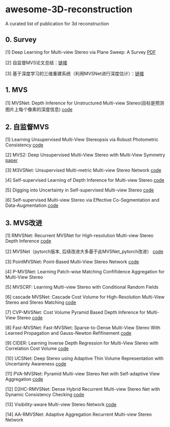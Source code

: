 # awesome-3D-reconstruction


A curated list of publication for 3d reconstruction

## 0. Survey 
[1] Deep Learning for Multi-view Stereo via Plane Sweep: A Survey [PDF](https://arxiv.org/pdf/2106.15328.pdf)

[2] 自监督MVS论文总结：[链接](https://zhuanlan.zhihu.com/p/439210991)

[3] 基于深度学习的三维重建系统（利用MVSNet进行深度估计）：[链接](https://zhuanlan.zhihu.com/p/442441726)

## 1. MVS
[1] MVSNet: Depth Inference for Unstructured Multi-view Stereo(目标是预测图片上每个像素的深度信息)
    [code](https://github.com/chaytonmin/DeepMVS)
    
## 2. 自监督MVS
[1] Learning Unsupervised Multi-View Stereopsis via Robust Photometric Consistency
    [code](https://tejaskhot.github.io/unsup_mvs/)
    
[2] MVS2: Deep Unsupervised Multi-View Stereo with Multi-View Symmetry
    [paper](https://ieeexplore.ieee.org/abstract/document/8885975)
    
[3] M3VSNet: Unsupervised Multi-metric Multi-view Stereo Network
    [code](https://github.com/whubaichuan/M3VSNet)
    
[4] Self-supervised Learning of Depth Inference for Multi-view Stereo
    [code](https://github.com/JiayuYANG/Self-supervised-CVP-MVSNet)
    
[5] Digging into Uncertainty in Self-supervised Multi-view Stereo
    [code](https://github.com/ToughStoneX/U-MVS)
    
[6] Self-supervised Multi-view Stereo via Effective Co-Segmentation and Data-Augmentation
    [code](https://github.com/ToughStoneX/Self-Supervised-MVS)

## 3. MVS改进
[1] RMVSNet: Recurrent MVSNet for High-resolution Multi-view Stereo Depth Inference
    [code](https://github.com/YoYo000/MVSNet)
    
[2] MVSNet（pytorch版本, 后续改进大多基于此MVSNet_pytorch改进）
    [code](https://github.com/xy-guo/MVSNet_pytorch)
    
[3] PointMVSNet: Point-Based Multi-View Stereo Network
    [code](https://github.com/callmeray/PointMVSNet)
    
[4] P-MVSNet: Learning Patch-wise Matching Confifidence Aggregation for Multi-View Stereo

[5] MVSCRF: Learning Multi-view Stereo with Conditional Random Fields

[6] cascade MVSNet: Cascade Cost Volume for High-Resolution Multi-View Stereo and Stereo Matching
    [code](https://github.com/alibaba/cascade-stereo)
    
[7] CVP-MVSNet: Cost Volume Pyramid Based Depth Inference for Multi-View Stereo
    [code](https://github.com/JiayuYANG/CVP-MVSNet)
    
[8] Fast-MVSNet: Fast-MVSNet: Sparse-to-Dense Multi-View Stereo With Learned Propagation and Gauss-Newton Refifinement
    [code](https://github.com/svip-lab/FastMVSNet)
    
[9] CIDER: Learning Inverse Depth Regression for Multi-View Stereo with Correlation Cost Volume
    [code](https://github.com/GhiXu/CIDER)
    
[10] UCSNet: Deep Stereo using Adaptive Thin Volume Representation with Uncertainty Awareness
    [code](https://github.com/touristCheng/UCSNet)
    
[11] PVA-MVSNet: Pyramid Multi-view Stereo Net with Self-adaptive View Aggregation
    [code](https://github.com/yhw-yhw/PVAMVSNet)
    
[12] D2HC-RMVSNet: Dense Hybrid Recurrent Multi-view Stereo Net with Dynamic Consistency Checking
    [code](https://github.com/yhw-yhw/D2HC-RMVSNet)
    
[13] Visibility-aware Multi-view Stereo Network
    [code](https://github.com/jzhangbs/Vis-MVSNet)
    
[14] AA-RMVSNet: Adaptive Aggregation Recurrent Multi-view Stereo Network
    
    






